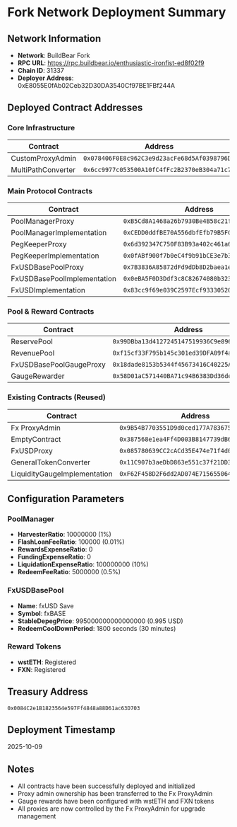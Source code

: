 # Fork Network Deployment Summary

## Network Information
- **Network**: BuildBear Fork
- **RPC URL**: https://rpc.buildbear.io/enthusiastic-ironfist-ed8f02f9
- **Chain ID**: 31337
- **Deployer Address**: 0xE8055E0fAb02Ceb32D30DA3540Cf97BE1FBf244A

## Deployed Contract Addresses

### Core Infrastructure
| Contract | Address |
|----------|---------|
| CustomProxyAdmin | `0x078406F0E8c962C3e9d23acFe68d5Af0398796D3` |
| MultiPathConverter | `0x6cc9977c053500A10fC4fFc2B2370eB304a71c70` |

### Main Protocol Contracts
| Contract | Address |
|----------|---------|
| PoolManagerProxy | `0xB5Cd8A1468a26b7930Be4B58c21f410862B91E88` |
| PoolManagerImplementation | `0xCEDD0ddfBE70A556dbfEfb79B5FC874Ac464976C` |
| PegKeeperProxy | `0x6d392347C750F83B93a402c461a6d03428d01aF5` |
| PegKeeperImplementation | `0x0fABf900f7b0eC4f9b91bCE3e7b3eE2446AbD8ac` |
| FxUSDBasePoolProxy | `0x7B3836A85872dFd9dDb8D2baea1e16A016076A20` |
| FxUSDBasePoolImplementation | `0x0eBA5F0D3Ddf3c8C82674080b323aDdf377D1A51` |
| FxUSDImplementation | `0x83cc9f69e039C2597Ecf9333052000543E52Fa0A` |

### Pool & Reward Contracts
| Contract | Address |
|----------|---------|
| ReservePool | `0x99DBba13d4127245147519936C9e89673d0D2bef` |
| RevenuePool | `0xf15cf33F795b145c301ed39DFA09f4af0b299438` |
| FxUSDBasePoolGaugeProxy | `0x18dade8153b5344f45673416C40225A8e87fdeAe` |
| GaugeRewarder | `0x58D01aC571440BA71c94B6383Dd36de098b1A16b` |

### Existing Contracts (Reused)
| Contract | Address |
|----------|---------|
| Fx ProxyAdmin | `0x9B54B7703551D9d0ced177A78367560a8B2eDDA4` |
| EmptyContract | `0x387568e1ea4Ff4D003B8147739dB69D87325E206` |
| FxUSDProxy | `0x085780639CC2cACd35E474e71f4d000e2405d8f6` |
| GeneralTokenConverter | `0x11C907b3aeDbD863e551c37f21DD3F36b28A6784` |
| LiquidityGaugeImplementation | `0xF62F458D2F6dd2AD074E715655064d7632e136D6` |

## Configuration Parameters

### PoolManager
- **HarvesterRatio**: 10000000 (1%)
- **FlashLoanFeeRatio**: 100000 (0.01%)
- **RewardsExpenseRatio**: 0
- **FundingExpenseRatio**: 0
- **LiquidationExpenseRatio**: 100000000 (10%)
- **RedeemFeeRatio**: 5000000 (0.5%)

### FxUSDBasePool
- **Name**: fxUSD Save
- **Symbol**: fxBASE
- **StableDepegPrice**: 995000000000000000 (0.995 USD)
- **RedeemCoolDownPeriod**: 1800 seconds (30 minutes)

### Reward Tokens
- **wstETH**: Registered
- **FXN**: Registered

## Treasury Address
`0x0084C2e1B1823564e597Ff4848a88D61ac63D703`

## Deployment Timestamp
2025-10-09

## Notes
- All contracts have been successfully deployed and initialized
- Proxy admin ownership has been transferred to the Fx ProxyAdmin
- Gauge rewards have been configured with wstETH and FXN tokens
- All proxies are now controlled by the Fx ProxyAdmin for upgrade management
